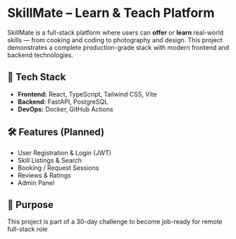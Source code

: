 # SkillMate – Learn & Teach Platform

SkillMate is a full-stack platform where users can **offer** or **learn** real-world skills — from cooking and coding to photography and design. This project demonstrates a complete production-grade stack with modern frontend and backend technologies.

## 🔧 Tech Stack

- **Frontend:** React, TypeScript, Tailwind CSS, Vite
- **Backend:** FastAPI, PostgreSQL
- **DevOps:** Docker, GitHub Actions

## 🛠️ Features (Planned)
- User Registration & Login (JWT)
- Skill Listings & Search
- Booking / Request Sessions
- Reviews & Ratings
- Admin Panel

## 🎯 Purpose
This project is part of a 30-day challenge to become job-ready for remote full-stack role
